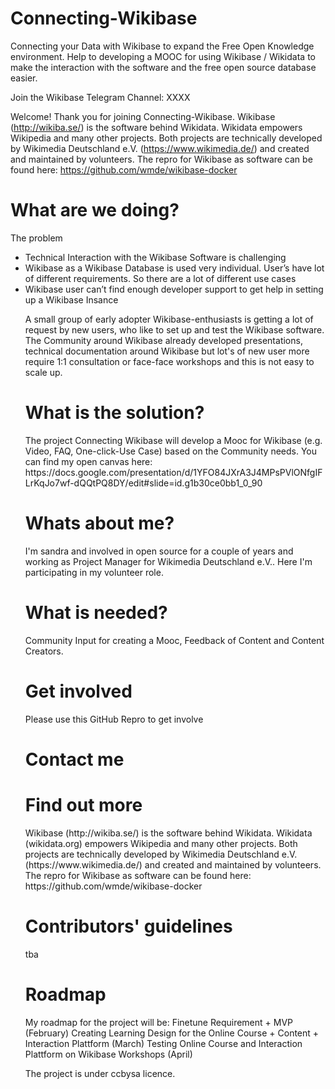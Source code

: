 # Connecting-Wikibase
Connecting your Data with Wikibase to expand the Free Open Knowledge environment. 
Help to developing a MOOC for using Wikibase / Wikidata to make the interaction with the software and the free open source database easier.

Join the Wikibase Telegram Channel: XXXX

Welcome!
Thank you for joining Connecting-Wikibase. Wikibase (http://wikiba.se/) is the software behind Wikidata. Wikidata empowers Wikipedia and many other projects.
Both projects are technically developed by Wikimedia Deutschland e.V. (https://www.wikimedia.de/) and created and maintained by volunteers. 
The repro for Wikibase as software can be found here: https://github.com/wmde/wikibase-docker

<h1> What are we doing? </h1>
The problem
<ul> 
<li> Technical Interaction with the Wikibase Software is challenging </li>
<li>Wikibase as a Wikibase Database is used very individual. User’s have lot of different requirements. So there are a lot of different use cases </li>
<li> Wikibase user can’t find enough developer support to get help in setting up a Wikibase Insance </li>

A small group of early adopter Wikibase-enthusiasts is getting a lot of request by new users, who like to set up and test the Wikibase software. The Community around Wikibase already developed presentations, technical documentation around Wikibase but lot's of new user more require 1:1 consultation or face-face workshops and this is not easy to scale up.

<h1> What is the solution? </h1>
The project Connecting Wikibase will develop a Mooc for Wikibase (e.g. Video, FAQ, One-click-Use Case) based on the Community needs. You can find my open canvas here: https://docs.google.com/presentation/d/1YFO84JXrA3J4MPsPVlONfgIFLrKqJo7wf-dQQtPQ8DY/edit#slide=id.g1b30ce0bb1_0_90

<h1> Whats about me? </h1>
I'm sandra and involved in open source for a couple of years and working as Project Manager for Wikimedia Deutschland e.V.. Here I'm participating in my volunteer role.

<h1> What is needed? </h1>
Community Input for creating a Mooc, Feedback of Content and Content Creators.


<h1> Get involved </h1>
Please use this GitHub Repro to get involve

<h1> Contact me </h1>

<h1> Find out more </h1>
Wikibase (http://wikiba.se/) is the software behind Wikidata. Wikidata (wikidata.org) empowers Wikipedia and many other projects.
Both projects are technically developed by Wikimedia Deutschland e.V. (https://www.wikimedia.de/) and created and maintained by volunteers. The repro for Wikibase as software can be found here: https://github.com/wmde/wikibase-docker

<h1> Contributors' guidelines </h1>
tba

<h1> Roadmap </h1>
My roadmap for the project will be:
Finetune Requirement + MVP (February)
Creating Learning Design for the Online Course + Content + Interaction Plattform (March)
Testing Online Course and Interaction Plattform on Wikibase Workshops (April)

The project is under ccbysa licence.
